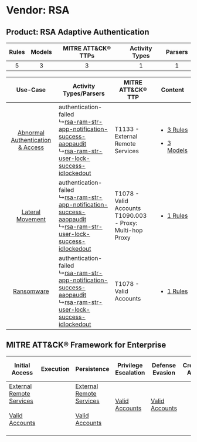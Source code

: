 Vendor: RSA
===========
Product: RSA Adaptive Authentication
------------------------------------
| Rules | Models | MITRE ATT&CK® TTPs | Activity Types | Parsers |
|:-----:|:------:|:------------------:|:--------------:|:-------:|
|   5   |   3    |         3          |       1        |    1    |

|    Use-Case    | Activity Types/Parsers    | MITRE ATT&CK® TTP    | Content    |
|:----:| ---- | ---- | ---- |
| [Abnormal Authentication & Access](../../../UseCases/uc_abnormal_authentication_&_access.md) |  authentication-failed<br> ↳[rsa-ram-str-app-notification-success-aaopaudit](Ps/pC_rsaramstrappnotificationsuccessaaopaudit.md)<br> ↳[rsa-ram-str-user-lock-success-idlockedout](Ps/pC_rsaramstruserlocksuccessidlockedout.md)<br> | T1133 - External Remote Services<br>    | [<ul><li>3 Rules</li></ul><ul><li>3 Models</li></ul>](RM/r_m_rsa_rsa_adaptive_authentication_Abnormal_Authentication_&_Access.md) |
|    [Lateral Movement](../../../UseCases/uc_lateral_movement.md)    |  authentication-failed<br> ↳[rsa-ram-str-app-notification-success-aaopaudit](Ps/pC_rsaramstrappnotificationsuccessaaopaudit.md)<br> ↳[rsa-ram-str-user-lock-success-idlockedout](Ps/pC_rsaramstruserlocksuccessidlockedout.md)<br> | T1078 - Valid Accounts<br>T1090.003 - Proxy: Multi-hop Proxy<br> | [<ul><li>1 Rules</li></ul>](RM/r_m_rsa_rsa_adaptive_authentication_Lateral_Movement.md)    |
|    [Ransomware](../../../UseCases/uc_ransomware.md)    |  authentication-failed<br> ↳[rsa-ram-str-app-notification-success-aaopaudit](Ps/pC_rsaramstrappnotificationsuccessaaopaudit.md)<br> ↳[rsa-ram-str-user-lock-success-idlockedout](Ps/pC_rsaramstruserlocksuccessidlockedout.md)<br> | T1078 - Valid Accounts<br>    | [<ul><li>1 Rules</li></ul>](RM/r_m_rsa_rsa_adaptive_authentication_Ransomware.md)    |

MITRE ATT&CK® Framework for Enterprise
--------------------------------------
| Initial Access                                                                                                                                   | Execution | Persistence                                                                                                                                      | Privilege Escalation                                                | Defense Evasion                                                     | Credential Access | Discovery | Lateral Movement | Collection | Command and Control                                                                                                                       | Exfiltration | Impact |
| ------------------------------------------------------------------------------------------------------------------------------------------------ | --------- | ------------------------------------------------------------------------------------------------------------------------------------------------ | ------------------------------------------------------------------- | ------------------------------------------------------------------- | ----------------- | --------- | ---------------- | ---------- | ----------------------------------------------------------------------------------------------------------------------------------------- | ------------ | ------ |
| [External Remote Services](https://attack.mitre.org/techniques/T1133)<br><br>[Valid Accounts](https://attack.mitre.org/techniques/T1078)<br><br> |           | [External Remote Services](https://attack.mitre.org/techniques/T1133)<br><br>[Valid Accounts](https://attack.mitre.org/techniques/T1078)<br><br> | [Valid Accounts](https://attack.mitre.org/techniques/T1078)<br><br> | [Valid Accounts](https://attack.mitre.org/techniques/T1078)<br><br> |                   |           |                  |            | [Proxy: Multi-hop Proxy](https://attack.mitre.org/techniques/T1090/003)<br><br>[Proxy](https://attack.mitre.org/techniques/T1090)<br><br> |              |        |